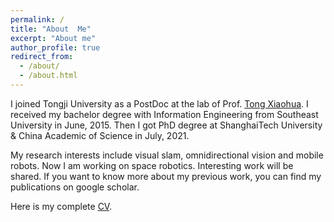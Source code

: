 ```yaml
---
permalink: /
title: "About  Me"
excerpt: "About me"
author_profile: true
redirect_from: 
  - /about/
  - /about.html
---
```



I joined Tongji University as a PostDoc at the lab of Prof. [Tong Xiaohua](https://celiang.tongji.edu.cn/index.php?classid=5786&t=show&id=13). I received my bachelor degree with Information Engineering from Southeast University in June, 2015. Then I got PhD degree at ShanghaiTech University & China Academic of Science in July, 2021. 

My research interests include visual slam, omnidirectional vision and mobile robots. Now I am working on space robotics. Interesting work will be shared. If you want to know more about my previous work, you can find my publications on google scholar.


Here is my complete [CV](http://xuqingwenkk.github.io/files/CV_xuqw.pdf). 
